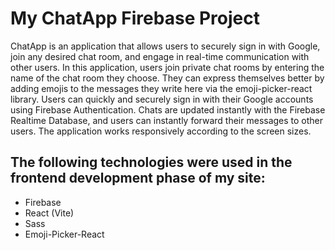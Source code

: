 <h1>My ChatApp Firebase Project</h1>

ChatApp is an application that allows users to securely sign in with Google, join any desired chat room, and engage in real-time communication with other users. In this application, users join private chat rooms by entering the name of the chat room they choose. They can express themselves better by adding emojis to the messages they write here via the emoji-picker-react library. Users can quickly and securely sign in with their Google accounts using Firebase Authentication. Chats are updated instantly with the Firebase Realtime Database, and users can instantly forward their messages to other users. The application works responsively according to the screen sizes.

<h2> The following technologies were used in the frontend development phase of my site: </h2>

- Firebase
- React (Vite)
- Sass
- Emoji-Picker-React


<!-- <h4>GIF</h5>

![](/public/FirebaseEcommerce-gif.gif)

<h4>IMAGES</h4>

<h5>Sign In Page</h5>

![](/public/login-page.png)

<h5>Select Chat Room Page</h5>

![](/public/products.png)

<h5>Chat Page</h5>

![](/public/cart.png)


 -->

